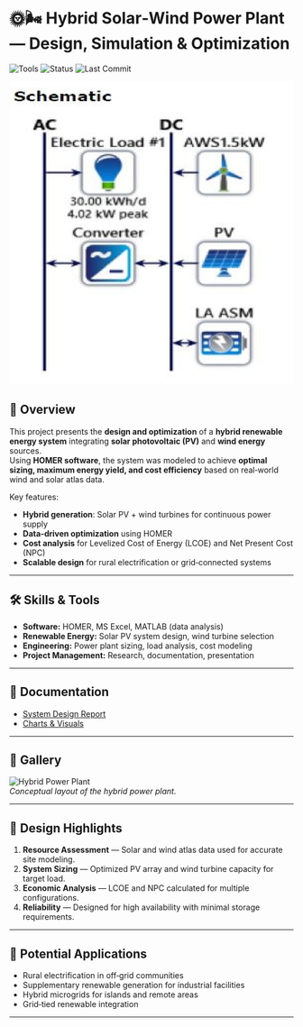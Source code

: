 # 🌞🌬️ Hybrid Solar‑Wind Power Plant — Design, Simulation & Optimization

![Tools](https://img.shields.io/badge/Tools-HOMER%20%7C%20Solar%20PV%20%7C%20Wind%20Turbine%20Design-orange)
![Status](https://img.shields.io/badge/Status-Completed-brightgreen)
![Last Commit](https://img.shields.io/github/last-commit/yourusername/hybrid-solar-wind-power-plant)

![Hybrid Power Plant](images/hybrid_pp.jpg)

## 📖 Overview
This project presents the **design and optimization** of a **hybrid renewable energy system** integrating **solar photovoltaic (PV)** and **wind energy** sources.  
Using **HOMER software**, the system was modeled to achieve **optimal sizing, maximum energy yield, and cost efficiency** based on real‑world wind and solar atlas data.

Key features:
- **Hybrid generation**: Solar PV + wind turbines for continuous power supply
- **Data‑driven optimization** using HOMER
- **Cost analysis** for Levelized Cost of Energy (LCOE) and Net Present Cost (NPC)
- **Scalable design** for rural electrification or grid‑connected systems

---

## 🛠 Skills & Tools
- **Software:** HOMER, MS Excel, MATLAB (data analysis)
- **Renewable Energy:** Solar PV system design, wind turbine selection
- **Engineering:** Power plant sizing, load analysis, cost modeling
- **Project Management:** Research, documentation, presentation

---

## 📄 Documentation
- [System Design Report](docs/hybrid_pp.pdf)
- [Charts & Visuals](images/hybrid_power_plant_gallery/)

---

## 📸 Gallery
![Hybrid Power Plant](images/hybrid_pp_2.jpg)  
*Conceptual layout of the hybrid power plant.*

---

## 🔬 Design Highlights
1. **Resource Assessment** — Solar and wind atlas data used for accurate site modeling.
2. **System Sizing** — Optimized PV array and wind turbine capacity for target load.
3. **Economic Analysis** — LCOE and NPC calculated for multiple configurations.
4. **Reliability** — Designed for high availability with minimal storage requirements.

---

## 🚀 Potential Applications
- Rural electrification in off‑grid communities
- Supplementary renewable generation for industrial facilities
- Hybrid microgrids for islands and remote areas
- Grid‑tied renewable integration

---



